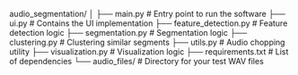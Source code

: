 audio_segmentation/
│
├── main.py               # Entry point to run the software
├── ui.py                 # Contains the UI implementation
├── feature_detection.py  # Feature detection logic
├── segmentation.py       # Segmentation logic
├── clustering.py         # Clustering similar segments
├── utils.py              # Audio chopping utility
├── visualization.py      # Visualization logic
├── requirements.txt      # List of dependencies
└── audio_files/          # Directory for your test WAV files
